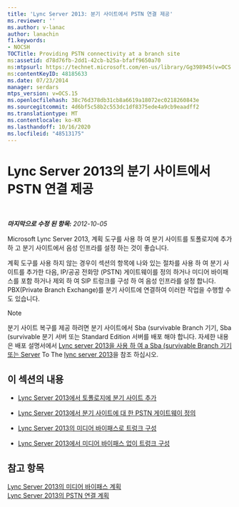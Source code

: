```yaml
---
title: 'Lync Server 2013: 분기 사이트에서 PSTN 연결 제공'
ms.reviewer: ''
ms.author: v-lanac
author: lanachin
f1.keywords:
- NOCSH
TOCTitle: Providing PSTN connectivity at a branch site
ms:assetid: d78d76fb-2dd1-42cb-b25a-bfaff9650a70
ms:mtpsurl: https://technet.microsoft.com/en-us/library/Gg398945(v=OCS.15)
ms:contentKeyID: 48185633
ms.date: 07/23/2014
manager: serdars
mtps_version: v=OCS.15
ms.openlocfilehash: 38c76d378db31cb8a6619a18072ec0218260843e
ms.sourcegitcommit: 4d6bf5c58b2c553dc1df8375ede4a9cb9eaadff2
ms.translationtype: MT
ms.contentlocale: ko-KR
ms.lasthandoff: 10/16/2020
ms.locfileid: "48513175"
---
```

# <a name="providing-pstn-connectivity-at-a-branch-site-in-lync-server-2013"></a>Lync Server 2013의 분기 사이트에서 PSTN 연결 제공

<div data-xmlns="http://www.w3.org/1999/xhtml">

<div class="topic" data-xmlns="http://www.w3.org/1999/xhtml" data-msxsl="urn:schemas-microsoft-com:xslt" data-cs="https://msdn.microsoft.com/">

<div data-asp="https://msdn2.microsoft.com/asp">



</div>

<div id="mainSection">

<div id="mainBody">

<span> </span>

_**마지막으로 수정 된 항목:** 2012-10-05_

Microsoft Lync Server 2013, 계획 도구를 사용 하 여 분기 사이트를 토폴로지에 추가 하 고 분기 사이트에서 음성 인프라를 설정 하는 것이 좋습니다.

계획 도구를 사용 하지 않는 경우이 섹션의 항목에 나와 있는 절차를 사용 하 여 분기 사이트를 추가한 다음, IP/공공 전화망 (PSTN) 게이트웨이를 정의 하거나 미디어 바이패스를 포함 하거나 제외 하 여 SIP 트렁크를 구성 하 여 음성 인프라를 설정 합니다. PBX(Private Branch Exchange)를 분기 사이트에 연결하여 이러한 작업을 수행할 수도 있습니다.

<div>


> [!NOTE]  
> 분기 사이트 복구를 제공 하려면 분기 사이트에서 Sba (survivable Branch 기기, Sba (survivable 분기 서버 또는 Standard Edition 서버를 배포 해야 합니다. 자세한 내용은 배포 설명서에서 <A href="lync-server-2013-deploying-a-survivable-branch-appliance-or-server.md">Lync server 2013을 사용 하 여 a Sba (survivable Branch 기기 또는 Server</A> To The <A href="lync-server-2013-deploying-lync-server.md">lync server 2013</A>을 참조 하십시오.



</div>

<div>

## <a name="in-this-section"></a>이 섹션의 내용

  - [Lync Server 2013에서 토폴로지에 분기 사이트 추가](lync-server-2013-add-branch-sites-to-your-topology.md)

  - [Lync Server 2013에서 분기 사이트에 대 한 PSTN 게이트웨이 정의](lync-server-2013-define-a-pstn-gateway-for-a-branch-site.md)

  - [Lync Server 2013의 미디어 바이패스로 트렁크 구성](lync-server-2013-configure-a-trunk-with-media-bypass.md)

  - [Lync Server 2013에서 미디어 바이패스 없이 트렁크 구성](lync-server-2013-configure-a-trunk-without-media-bypass.md)

</div>

<div>

## <a name="see-also"></a>참고 항목


[Lync Server 2013의 미디어 바이패스 계획](lync-server-2013-planning-for-media-bypass.md)  
[Lync Server 2013의 PSTN 연결 계획](lync-server-2013-planning-for-pstn-connectivity.md)  
  

</div>

</div>

<span> </span>

</div>

</div>

</div>

